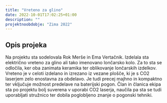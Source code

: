 ```yaml
---
title: "Vreteno za glino"
date: 2022-10-01T17:02:25+01:00
description: ""
projektnoobdobje: "Zima 2022"
---
```

## Opis projeka
Na projektu sta sodelovala Rok Merše in Ema Vertačnik. Izdelala sta električno vreteno za glino ali tako imenovano lončarsko kolo. Za to sta se odločila, ker oba zanimata keramika ter oblikovanje lončarskih izdelkov. Vreteno je v celoti izdelano in izrezano iz vezane plošče, ki je s CO2 laserjem zelo enostavna za obdelavo. Je tudi precej majhno in kompaktno ter vključuje možnost predelave na baterijski pogon. Član in članica ekipa sta po projektu bolj suverena v uporabi CO2 laserja, naučila pa sta se tudi uporabljati stružnico ter dobila poglobljeno znanje o pogonski tehniki.